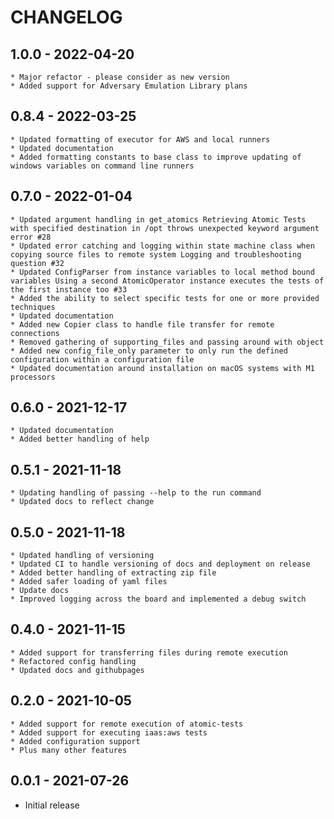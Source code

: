 # CHANGELOG

## 1.0.0 - 2022-04-20

    * Major refactor - please consider as new version
    * Added support for Adversary Emulation Library plans

## 0.8.4 - 2022-03-25

    * Updated formatting of executor for AWS and local runners
    * Updated documentation
    * Added formatting constants to base class to improve updating of windows variables on command line runners

## 0.7.0 - 2022-01-04

    * Updated argument handling in get_atomics Retrieving Atomic Tests with specified destination in /opt throws unexpected keyword argument error #28
    * Updated error catching and logging within state machine class when copying source files to remote system Logging and troubleshooting question #32
    * Updated ConfigParser from instance variables to local method bound variables Using a second AtomicOperator instance executes the tests of the first instance too #33
    * Added the ability to select specific tests for one or more provided techniques
    * Updated documentation
    * Added new Copier class to handle file transfer for remote connections
    * Removed gathering of supporting_files and passing around with object
    * Added new config_file_only parameter to only run the defined configuration within a configuration file
    * Updated documentation around installation on macOS systems with M1 processors

## 0.6.0 - 2021-12-17

    * Updated documentation
    * Added better handling of help

## 0.5.1 - 2021-11-18

    * Updating handling of passing --help to the run command
    * Updated docs to reflect change

## 0.5.0 - 2021-11-18

    * Updated handling of versioning
    * Updated CI to handle versioning of docs and deployment on release
    * Added better handling of extracting zip file
    * Added safer loading of yaml files
    * Update docs
    * Improved logging across the board and implemented a debug switch

## 0.4.0 - 2021-11-15

    * Added support for transferring files during remote execution
    * Refactored config handling
    * Updated docs and githubpages

## 0.2.0 - 2021-10-05

    * Added support for remote execution of atomic-tests
    * Added support for executing iaas:aws tests
    * Added configuration support
    * Plus many other features

## 0.0.1 - 2021-07-26

* Initial release
